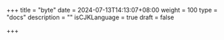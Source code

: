 +++
title = "byte"
date = 2024-07-13T14:13:07+08:00
weight = 100
type = "docs"
description = ""
isCJKLanguage = true
draft = false

+++

